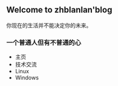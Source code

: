 <head>
    <link rel="stylesheet" href="css/style.css">
</head>
<h2> Welcome to zhblanlan'blog</h2>

你现在的生活并不能决定你的未来。


<h3>一个普通人但有不普通的心</h3>
<ul>
   <li><a>主页</a></li>
   <li><a>技术交流</a></li>
   <li><a>Linux</a></li>
   <li><a>Windows</a></li>
</ul>













